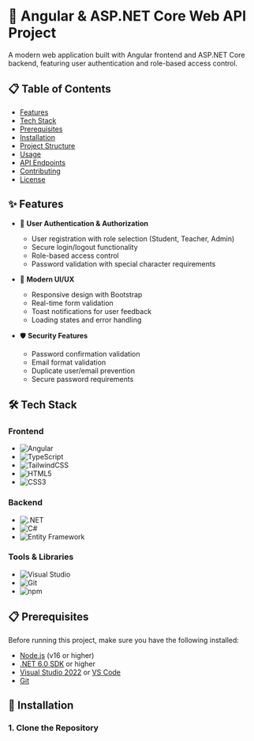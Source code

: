 # 🚀 Angular & ASP.NET Core Web API Project

A modern web application built with Angular frontend and ASP.NET Core backend, featuring user authentication and role-based access control.

## 📋 Table of Contents

- [Features](#-features)
- [Tech Stack](#-tech-stack)
- [Prerequisites](#-prerequisites)
- [Installation](#-installation)
- [Project Structure](#-project-structure)
- [Usage](#-usage)
- [API Endpoints](#-api-endpoints)
- [Contributing](#-contributing)
- [License](#-license)

## ✨ Features

- 🔐 **User Authentication & Authorization**
  - User registration with role selection (Student, Teacher, Admin)
  - Secure login/logout functionality
  - Role-based access control
  - Password validation with special character requirements

- 🎨 **Modern UI/UX**
  - Responsive design with Bootstrap
  - Real-time form validation
  - Toast notifications for user feedback
  - Loading states and error handling

- 🛡️ **Security Features**
  - Password confirmation validation
  - Email format validation
  - Duplicate user/email prevention
  - Secure password requirements

## 🛠️ Tech Stack

### Frontend
- ![Angular](https://img.shields.io/badge/Angular-DD0031?style=for-the-badge&logo=angular&logoColor=white)
- ![TypeScript](https://img.shields.io/badge/TypeScript-007ACC?style=for-the-badge&logo=typescript&logoColor=white)
- ![TailwindCSS](https://img.shields.io/badge/Tailwind_CSS-38B2AC?style=for-the-badge&logo=tailwind-css&logoColor=white)
- ![HTML5](https://img.shields.io/badge/HTML5-E34F26?style=for-the-badge&logo=html5&logoColor=white)
- ![CSS3](https://img.shields.io/badge/CSS3-1572B6?style=for-the-badge&logo=css3&logoColor=white)

### Backend
- ![.NET](https://img.shields.io/badge/.NET-512BD4?style=for-the-badge&logo=.net&logoColor=white)
- ![C#](https://img.shields.io/badge/C%23-239120?style=for-the-badge&logo=c-sharp&logoColor=white)
- ![Entity Framework](https://img.shields.io/badge/Entity_Framework-512BD4?style=for-the-badge&logo=.net&logoColor=white)

### Tools & Libraries
- ![Visual Studio](https://img.shields.io/badge/Visual_Studio-5C2D91?style=for-the-badge&logo=visual-studio&logoColor=white)
- ![Git](https://img.shields.io/badge/Git-F05032?style=for-the-badge&logo=git&logoColor=white)
- ![npm](https://img.shields.io/badge/npm-CB3837?style=for-the-badge&logo=npm&logoColor=white)

## 📋 Prerequisites

Before running this project, make sure you have the following installed:

- [Node.js](https://nodejs.org/) (v16 or higher)
- [.NET 6.0 SDK](https://dotnet.microsoft.com/download) or higher
- [Visual Studio 2022](https://visualstudio.microsoft.com/) or [VS Code](https://code.visualstudio.com/)
- [Git](https://git-scm.com/)

## 🚀 Installation

### 1. Clone the Repository
